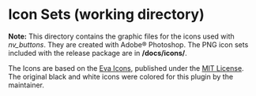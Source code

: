 # Icon Sets (working directory)

**Note:** This directory contains the graphic files for the icons used with *nv_buttons*. They are created with Adobe® Photoshop. The PNG icon sets included with the release package are in **/docs/icons/**.

The Icons are based on the [Eva Icons](https://akveo.github.io/eva-icons/#/), published under the [MIT License](http://www.opensource.org/licenses/mit-license.php). The original black and white icons were colored for this plugin by the maintainer. 
